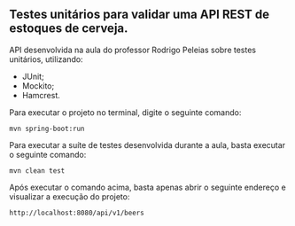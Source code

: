 <h2>Testes unitários para validar uma API REST de estoques de cerveja.</h2>

API desenvolvida na aula do professor Rodrigo Peleias sobre testes unitários, utilizando:

* JUnit;
* Mockito;
* Hamcrest. 

Para executar o projeto no terminal, digite o seguinte comando:

```shell script
mvn spring-boot:run 
```

Para executar a suíte de testes desenvolvida durante a aula, basta executar o seguinte comando:

```shell script
mvn clean test
```

Após executar o comando acima, basta apenas abrir o seguinte endereço e visualizar a execução do projeto:

```
http://localhost:8080/api/v1/beers
```



